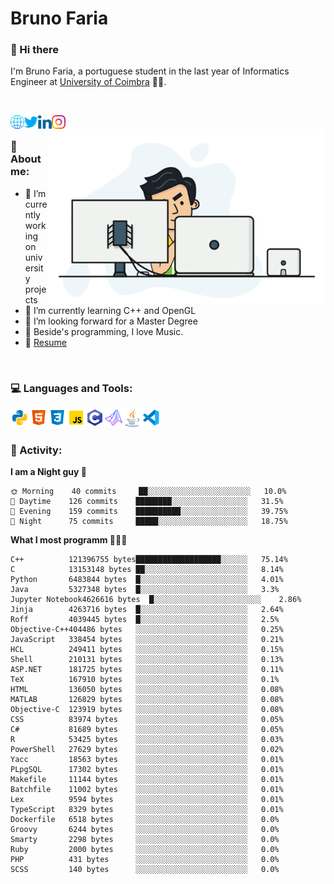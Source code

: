 # Bruno Faria

### 👋 Hi there

I'm Bruno Faria, a portuguese student in the last year of Informatics Engineer at [University of Coimbra](uc.pt/en) 👨‍🎓.

<br/>

[<img align="left" width="22px" alt="Website" src="https://github.com/brunofaria1322/brunofaria1322/blob/master/assets/social/global.svg"/>][website]
[<img align="left" width="22px" alt="Twitter" src="https://github.com/brunofaria1322/brunofaria1322/blob/master/assets/social/twitter.svg"/>][twitter]
[<img align="left" width="22px" alt="LinkedIn" src="https://github.com/brunofaria1322/brunofaria1322/blob/master/assets/social/linkedin.svg"/>][linkedin]
[<img align="left" width="22px" alt="Instagram" src="https://github.com/brunofaria1322/brunofaria1322/blob/master/assets/social/instagram.svg"/>][instagram]

<img align="right" height = "280" alt="GIF" src="https://github.com/brunofaria1322/brunofaria1322/blob/master/assets/animation.gif"/>

<br />

### 📕 About me:

- 🔭 I’m currently working on university projects
- 🌱 I’m currently learning C++ and OpenGL
- 💼 I’m looking forward for a Master Degree
- 💙 Beside's programming, I love Music.
- 📝 [Resume](https://en.wikipedia.org/wiki/HTTP_404)


<br />

### 💻 Languages and Tools:

<img align="left" width="30px" alt= "Python" src="https://github.com/brunofaria1322/brunofaria1322/blob/master/assets/skills/python.svg"/>
<img align="left" width="30px" alt= "Html5" src="https://github.com/brunofaria1322/brunofaria1322/blob/master/assets/skills/html5.svg"/>
<img align="left" width="30px" alt= "Css3" src="https://github.com/brunofaria1322/brunofaria1322/blob/master/assets/skills/css3.svg"/>
<img align="left" width="30px" alt= "JavaScript" src="https://github.com/brunofaria1322/brunofaria1322/blob/master/assets/skills/javascript.svg"/>
<img align="left" width="30px" alt= "C" src="https://github.com/brunofaria1322/brunofaria1322/blob/master/assets/skills/c.svg"/>
<img align="left" width="30px" alt= "Matlab" src="https://github.com/brunofaria1322/brunofaria1322/blob/master/assets/skills/matlab.svg"/>
<img align="left" width="30px" alt= "Java" src="https://github.com/brunofaria1322/brunofaria1322/blob/master/assets/skills/java.svg"/>
<img align="left" width="30px" alt= "Visual Studio Code" src="https://github.com/brunofaria1322/brunofaria1322/blob/master/assets/skills/vscode.svg"/>

<br />
<br />

### 🚩 Activity:

<!--START_SECTION:stats-->
**I am a Night guy 🌙** 

```text
🌞 Morning    40 commits     ██░░░░░░░░░░░░░░░░░░░░░░░	10.0% 
🌆 Daytime    126 commits    ████████░░░░░░░░░░░░░░░░░	31.5% 
🌃 Evening    159 commits    ██████████░░░░░░░░░░░░░░░	39.75% 
🌙 Night      75 commits     █████░░░░░░░░░░░░░░░░░░░░	18.75%

```
**What I most programm 👨🏽‍💻** 

```text
C++          121396755 bytes███████████████████░░░░░░	75.14% 
C            13153148 bytes ██░░░░░░░░░░░░░░░░░░░░░░░	8.14% 
Python       6483844 bytes  █░░░░░░░░░░░░░░░░░░░░░░░░	4.01% 
Java         5327348 bytes  █░░░░░░░░░░░░░░░░░░░░░░░░	3.3% 
Jupyter Notebook4626616 bytes  █░░░░░░░░░░░░░░░░░░░░░░░░	2.86% 
Jinja        4263716 bytes  █░░░░░░░░░░░░░░░░░░░░░░░░	2.64% 
Roff         4039445 bytes  █░░░░░░░░░░░░░░░░░░░░░░░░	2.5% 
Objective-C++404486 bytes   ░░░░░░░░░░░░░░░░░░░░░░░░░	0.25% 
JavaScript   338454 bytes   ░░░░░░░░░░░░░░░░░░░░░░░░░	0.21% 
HCL          249411 bytes   ░░░░░░░░░░░░░░░░░░░░░░░░░	0.15% 
Shell        210131 bytes   ░░░░░░░░░░░░░░░░░░░░░░░░░	0.13% 
ASP.NET      181725 bytes   ░░░░░░░░░░░░░░░░░░░░░░░░░	0.11% 
TeX          167910 bytes   ░░░░░░░░░░░░░░░░░░░░░░░░░	0.1% 
HTML         136050 bytes   ░░░░░░░░░░░░░░░░░░░░░░░░░	0.08% 
MATLAB       126829 bytes   ░░░░░░░░░░░░░░░░░░░░░░░░░	0.08% 
Objective-C  123919 bytes   ░░░░░░░░░░░░░░░░░░░░░░░░░	0.08% 
CSS          83974 bytes    ░░░░░░░░░░░░░░░░░░░░░░░░░	0.05% 
C#           81689 bytes    ░░░░░░░░░░░░░░░░░░░░░░░░░	0.05% 
R            53425 bytes    ░░░░░░░░░░░░░░░░░░░░░░░░░	0.03% 
PowerShell   27629 bytes    ░░░░░░░░░░░░░░░░░░░░░░░░░	0.02% 
Yacc         18563 bytes    ░░░░░░░░░░░░░░░░░░░░░░░░░	0.01% 
PLpgSQL      17302 bytes    ░░░░░░░░░░░░░░░░░░░░░░░░░	0.01% 
Makefile     11144 bytes    ░░░░░░░░░░░░░░░░░░░░░░░░░	0.01% 
Batchfile    11002 bytes    ░░░░░░░░░░░░░░░░░░░░░░░░░	0.01% 
Lex          9594 bytes     ░░░░░░░░░░░░░░░░░░░░░░░░░	0.01% 
TypeScript   8329 bytes     ░░░░░░░░░░░░░░░░░░░░░░░░░	0.01% 
Dockerfile   6518 bytes     ░░░░░░░░░░░░░░░░░░░░░░░░░	0.0% 
Groovy       6244 bytes     ░░░░░░░░░░░░░░░░░░░░░░░░░	0.0% 
Smarty       2298 bytes     ░░░░░░░░░░░░░░░░░░░░░░░░░	0.0% 
Ruby         2000 bytes     ░░░░░░░░░░░░░░░░░░░░░░░░░	0.0% 
PHP          431 bytes      ░░░░░░░░░░░░░░░░░░░░░░░░░	0.0% 
SCSS         140 bytes      ░░░░░░░░░░░░░░░░░░░░░░░░░	0.0%
```


<!--END_SECTION:stats-->


[website]: https://brunofaria1322.github.io
[twitter]: https://twitter.com/brunofaria_1322
[instagram]: https://instagram.com/brunofaria_1322
[linkedin]: https://linkedin.com/in/bruno-faria
